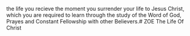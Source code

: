 the life you recieve the moment you surrender your life to Jesus Christ, which you are required to learn through the study of the Word of God, Prayes and Constant Fellowship with other Believers.# ZOE
The Life Of Christ
